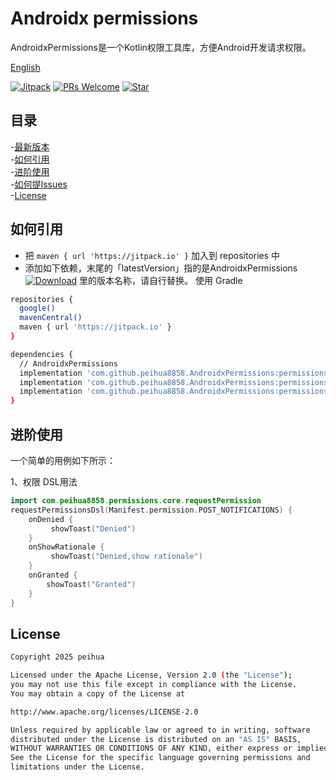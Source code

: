 #  Androidx permissions
AndroidxPermissions是一个Kotlin权限工具库，方便Android开发请求权限。

[English](README_EN.md)

[![Jitpack](https://jitpack.io/v/peihua8858/AndroidxPermissions.svg)](https://github.com/peihua8858)
[![PRs Welcome](https://img.shields.io/badge/PRs-Welcome-brightgreen.svg)](https://github.com/peihua8858)
[![Star](https://img.shields.io/github/stars/peihua8858/kotlinCommonUtils.svg)](https://github.com/peihua8858/AndroidxPermissions)


## 目录
-[最新版本](https://github.com/peihua8858/AndroidxPermissions/releases/tag/1.0.0)<br>
-[如何引用](#如何引用)<br>
-[进阶使用](#进阶使用)<br>
-[如何提Issues](https://github.com/peihua8858/AndroidxPermissions/wiki/%E5%A6%82%E4%BD%95%E6%8F%90Issues%3F)<br>
-[License](#License)<br>


## 如何引用
* 把 `maven { url 'https://jitpack.io' }` 加入到 repositories 中
* 添加如下依赖，末尾的「latestVersion」指的是AndroidxPermissions [![Download](https://jitpack.io/v/peihua8858/AndroidxPermissions.svg)](https://jitpack.io/#peihua8858/AndroidxPermissions) 里的版本名称，请自行替换。
使用 Gradle

```sh
repositories {
  google()
  mavenCentral()
  maven { url 'https://jitpack.io' }
}

dependencies {
  // AndroidxPermissions
  implementation 'com.github.peihua8858.AndroidxPermissions:permissions-core:${latestVersion}'
  implementation 'com.github.peihua8858.AndroidxPermissions:permissions-fragment:${latestVersion}'
  implementation 'com.github.peihua8858.AndroidxPermissions:permissions-compose:${latestVersion}'
}
```
## 进阶使用

一个简单的用例如下所示：

1、权限 DSL用法
```kotlin
import com.peihua8858.permissions.core.requestPermission
requestPermissionsDsl(Manifest.permission.POST_NOTIFICATIONS) {
    onDenied {
         showToast("Denied")
    }
    onShowRationale {
         showToast("Denied,show rationale")
    }
    onGranted {
        showToast("Granted")
    }
}
```
## License

```sh
Copyright 2025 peihua

Licensed under the Apache License, Version 2.0 (the "License");
you may not use this file except in compliance with the License.
You may obtain a copy of the License at

http://www.apache.org/licenses/LICENSE-2.0

Unless required by applicable law or agreed to in writing, software
distributed under the License is distributed on an "AS IS" BASIS,
WITHOUT WARRANTIES OR CONDITIONS OF ANY KIND, either express or implied.
See the License for the specific language governing permissions and
limitations under the License.
```
